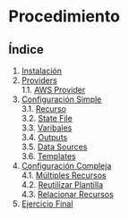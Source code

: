 # Procedimiento

## Índice
1. [Instalación](#id1)  
2. [Providers](#id2)  
   1.1. [AWS Provider](#id2-1)  
3. [Configuración Simple](#id3)  
   3.1. [Recurso](#id3-1)  
   3.2. [State File](#id3-2)  
   3.3. [Varibales](#id3-3)  
   3.4. [Outputs](#id3-4)  
   3.5. [Data Sources](#id3-5)  
   3.6. [Templates](#id3-6)  
4. [Configuración Compleja](#id4)  
   4.1. [Múltiples Recursos](#id4-1)  
   4.2. [Reutilizar Plantilla](#id4-2)  
   4.3. [Relacionar Recursos](#id4-3)  
5. [Ejercicio Final](#id5)  

